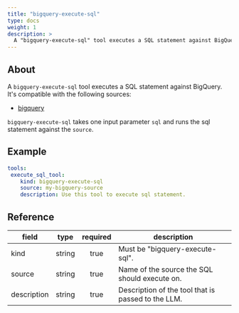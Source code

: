 ```yaml
---
title: "bigquery-execute-sql"
type: docs
weight: 1
description: > 
  A "bigquery-execute-sql" tool executes a SQL statement against BigQuery.
---
```


## About

A `bigquery-execute-sql` tool executes a SQL statement against BigQuery.
It's compatible with the following sources:

- [bigquery](../sources/bigquery.md)

`bigquery-execute-sql` takes one input parameter `sql` and runs the sql
statement against the `source`.

## Example

```yaml
tools:
 execute_sql_tool:
    kind: bigquery-execute-sql
    source: my-bigquery-source
    description: Use this tool to execute sql statement.
```

## Reference

| **field**   |                  **type**                  | **required** | **description**                                                                                  |
|-------------|:------------------------------------------:|:------------:|--------------------------------------------------------------------------------------------------|
| kind        |                   string                   |     true     | Must be "bigquery-execute-sql".                                                                          |
| source      |                   string                   |     true     | Name of the source the SQL should execute on.                                                    |
| description |                   string                   |     true     | Description of the tool that is passed to the LLM.                                               |
